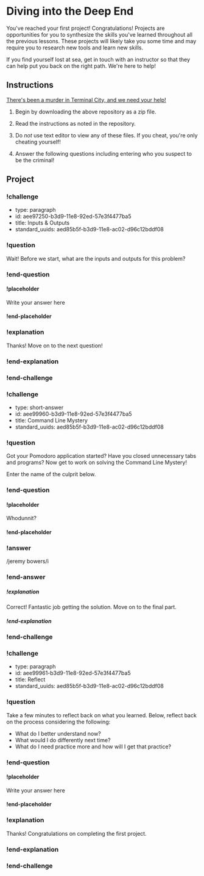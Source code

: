# Diving into the Deep End

You've reached your first project! Congratulations! Projects are opportunities for you to synthesize the skills you've learned throughout all the previous lessons. These projects will likely take you some time and may require you to research new tools and learn new skills.

If you find yourself lost at sea, get in touch with an instructor so that they can help put you back on the right path. We're here to help!

## Instructions

[There's been a murder in Terminal City, and we need your help!](https://github.com/veltman/clmystery)

1. Begin by downloading the above repository as a zip file.

1. Read the instructions as noted in the repository.

1. Do _not_ use text editor to view any of these files. If you cheat, you're only cheating yourself!

1. Answer the following questions including entering who you suspect to be the criminal!

## Project

<!-- Question -->

### !challenge

* type: paragraph
* id: aee97250-b3d9-11e8-92ed-57e3f4477ba5
* title: Inputs & Outputs
* standard_uuids: aed85b5f-b3d9-11e8-ac02-d96c12bddf08

### !question

Wait! Before we start, what are the inputs and outputs for this problem?

### !end-question

#### !placeholder

Write your answer here

#### !end-placeholder

### !explanation

Thanks! Move on to the next question!

### !end-explanation

### !end-challenge

<!-- Question -->

### !challenge

* type: short-answer
* id: aee99960-b3d9-11e8-92ed-57e3f4477ba5
* title: Command Line Mystery
* standard_uuids: aed85b5f-b3d9-11e8-ac02-d96c12bddf08

### !question

Got your Pomodoro application started? Have you closed unnecessary tabs and programs? Now get to work on solving the Command Line Mystery!

Enter the name of the culprit below.

### !end-question

#### !placeholder

Whodunnit?

#### !end-placeholder

### !answer

/jeremy bowers/i

### !end-answer

##### !explanation

Correct! Fantastic job getting the solution. Move on to the final part.

##### !end-explanation

### !end-challenge

<!-- Question -->

### !challenge

* type: paragraph
* id: aee99961-b3d9-11e8-92ed-57e3f4477ba5
* title: Reflect
* standard_uuids: aed85b5f-b3d9-11e8-ac02-d96c12bddf08

### !question

Take a few minutes to reflect back on what you learned. Below, reflect back on the process considering the following:

* What do I better understand now?
* What would I do differently next time?
* What do I need practice more and how will I get that practice?

### !end-question

#### !placeholder

Write your answer here

#### !end-placeholder

### !explanation

Thanks! Congratulations on completing the first project.

### !end-explanation

### !end-challenge
